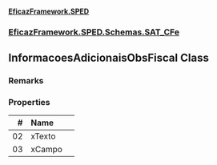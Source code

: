 #### [EficazFramework.SPED](EficazFrameworkSPED.md 'EficazFramework SPED')
### [EficazFramework.SPED.Schemas.SAT_CFe](EficazFramework.SPED.Schemas.SAT_CFe.md 'EficazFramework.SPED.Schemas.SAT_CFe')

## InformacoesAdicionaisObsFiscal Class

### Remarks
### Properties

| # | Name | |
| ---: | :--- | :--- |
| 02 | xTexto |  |
| 03 | xCampo |  |
